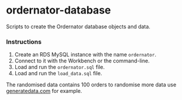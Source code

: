 # ordernator-database

Scripts to create the Ordernator database objects and data.

### Instructions

1. Create an RDS MySQL instance with the name `ordernator`.
2. Connect to it with the Workbench or the command-line.
3. Load and run the `ordernator.sql` file.
4. Load and run the `load_data.sql` file.

The randomised data contains 100 orders to randomise more data use [generatedata.com](http://www.generatedata.com) for example.
